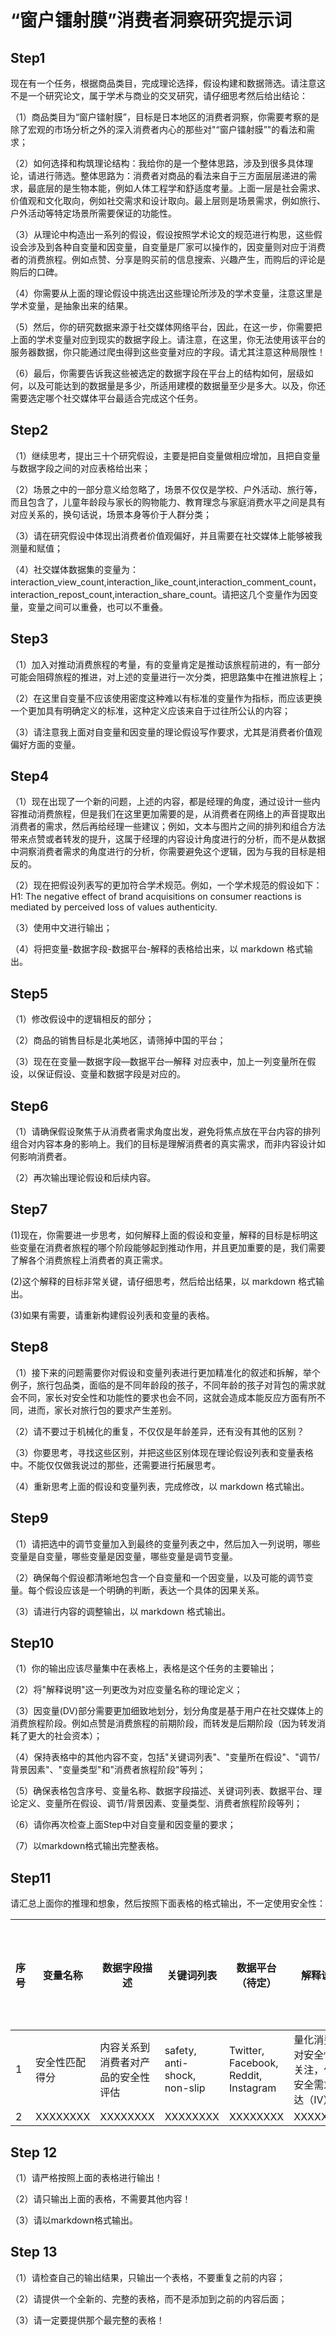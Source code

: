 
# “窗户镭射膜”消费者洞察研究提示词

## Step1

现在有一个任务，根据商品类目，完成理论选择，假设构建和数据筛选。请注意这不是一个研究论文，属于学术与商业的交叉研究，请仔细思考然后给出结论：

（1）商品类目为“窗户镭射膜”，目标是日本地区的消费者洞察，你需要考察的是除了宏观的市场分析之外的深入消费者内心的那些对"“窗户镭射膜”"的看法和需求；

（2）如何选择和构筑理论结构：我给你的是一个整体思路，涉及到很多具体理论，请进行筛选。整体思路为：消费者对商品的看法来自于三方面层层递进的需求，最底层的是生物本能，例如人体工程学和舒适度考量。上面一层是社会需求、价值观和文化取向，例如社交需求和设计取向。最上层则是场景需求，例如旅行、户外活动等特定场景所需要保证的功能性。

（3）从理论中构造出一系列的假设，假设按照学术论文的规范进行构思，这些假设会涉及到各种自变量和因变量，自变量是厂家可以操作的，因变量则对应于消费者的消费旅程。例如点赞、分享是购买前的信息搜索、兴趣产生，而购后的评论是购后的口碑。

（4）你需要从上面的理论假设中挑选出这些理论所涉及的学术变量，注意这里是学术变量，是抽象出来的结果。

（5）然后，你的研究数据来源于社交媒体网络平台，因此，在这一步，你需要把上面的学术变量对应到现实的数据字段上。请注意，在这里，你无法使用该平台的服务器数据，你只能通过爬虫得到这些变量对应的字段。请尤其注意这种局限性！

（6）最后，你需要告诉我这些被选定的数据字段在平台上的结构如何，层级如何，以及可能达到的数据量是多少，所适用建模的数据量至少是多大。以及，你还需要选定哪个社交媒体平台最适合完成这个任务。

## Step2

（1）继续思考，提出三十个研究假设，主要是把自变量做相应增加，且把自变量与数据字段之间的对应表格给出来；

（2）场景之中的一部分意义给忽略了，场景不仅仅是学校、户外活动、旅行等，而且包含了，儿童年龄段与家长的购物能力、教育理念与家庭消费水平之间是具有对应关系的，换句话说，场景本身等价于人群分类；

（3）请在研究假设中体现出消费者价值观偏好，并且需要在社交媒体上能够被我测量和赋值；

（4）社交媒体数据集的变量为：interaction_view_count,interaction_like_count,interaction_comment_count，interaction_repost_count,interaction_share_count。请把这几个变量作为因变量，变量之间可以重叠，也可以不重叠。

## Step3

（1）加入对推动消费旅程的考量，有的变量肯定是推动该旅程前进的，有一部分可能会阻碍旅程的推进，对上述的变量进行一次分类，把思路集中在推进旅程上；

（2）在这里自变量不应该使用密度这种难以有标准的变量作为指标，而应该更换一个更加具有明确定义的标准，这种定义应该来自于过往所公认的内容；

（3）请注意我上面对自变量和因变量的理论假设写作要求，尤其是消费者价值观偏好方面的变量。

## Step4

（1）现在出现了一个新的问题，上述的内容，都是经理的角度，通过设计一些内容推动消费旅程，但是我们在这里更加需要的是，从消费者在网络上的声音提取出消费者的需求，然后再给经理一些建议；例如，文本与图片之间的排列和组合方法带来点赞或者转发的提升，这属于经理的内容设计角度进行的分析，而不是从数据中洞察消费者需求的角度进行的分析，你需要避免这个逻辑，因为与我的目标是相反的。

（2）现在把假设列表写的更加符合学术规范。例如，一个学术规范的假设如下：
H1: The negative effect of brand acquisitions on consumer reactions is mediated by perceived loss of values authenticity.

（3）使用中文进行输出；

（4）将把变量-数据字段-数据平台-解释的表格给出来，以 markdown 格式输出。

## Step5

（1）修改假设中的逻辑相反的部分；

（2）商品的销售目标是北美地区，请筛掉中国的平台；

（3）现在在变量—数据字段—数据平台—解释 对应表中，加上一列变量所在假设，以保证假设、变量和数据字段是对应的。

## Step6

（1）请确保假设聚焦于从消费者需求角度出发，避免将焦点放在平台内容的排列组合对内容本身的影响上。我们的目标是理解消费者的真实需求，而非内容设计如何影响消费者。

（2）再次输出理论假设和后续内容。

## Step7

(1)现在，你需要进一步思考，如何解释上面的假设和变量，解释的目标是标明这些变量在消费者旅程的哪个阶段能够起到推动作用，并且更加重要的是，我们需要了解各个消费旅程上消费者的真正需求。

(2)这个解释的目标非常关键，请仔细思考，然后给出结果，以 markdown 格式输出。

(3)如果有需要，请重新构建假设列表和变量的表格。

## Step8

（1）接下来的问题需要你对假设和变量列表进行更加精准化的叙述和拆解，举个例子，旅行包品类，面临的是不同年龄段的孩子，不同年龄的孩子对背包的需求就会不同，家长对安全性和功能性的要求也会不同，这就会造成本能反应方面有所不同，进而，家长对旅行包的要求产生差别。

（2）请不要过于机械化的重复，不仅仅是年龄差异，还有没有其他的区别？

（3）你要思考，寻找这些区别，并把这些区别体现在理论假设列表和变量表格中。不能仅仅做我说过的那些，还需要进行拓展思考。

（4）重新思考上面的假设和变量列表，完成修改，以 markdown 格式输出。

## Step9

（1）请把选中的调节变量加入到最终的变量列表之中，然后加入一列说明，哪些变量是自变量，哪些变量是因变量，哪些变量是调节变量。

（2）确保每个假设都清晰地包含一个自变量和一个因变量，以及可能的调节变量。每个假设应该是一个明确的判断，表达一个具体的因果关系。

（3）请进行内容的调整输出，以 markdown 格式输出。

## Step10

（1）你的输出应该尽量集中在表格上，表格是这个任务的主要输出；

（2）将"解释说明"这一列更改为对应变量名称的理论定义；

（3）因变量(DV)部分需要更加细致地划分，划分角度是基于用户在社交媒体上的消费旅程阶段。例如点赞是消费旅程的前期阶段，而转发是后期阶段（因为转发消耗了更大的社会资本）；

（4）保持表格中的其他内容不变，包括"关键词列表"、"变量所在假设"、"调节/背景因素"、"变量类型"和"消费者旅程阶段"等列；

（5）确保表格包含序号、变量名称、数据字段描述、关键词列表、数据平台、理论定义、变量所在假设、调节/背景因素、变量类型、消费者旅程阶段等列；

（6）请你再次检查上面Step中对自变量和因变量的要求；

（7）以markdown格式输出完整表格。

## Step11

请汇总上面你的推理和想象，然后按照下面表格的格式输出，不一定使用安全性：

| 序号 | 变量名称                         | 数据字段描述                                                         | 关键词列表 | 数据平台（待定）                                | 解释说明                                                     | 变量所在假设 | 调节/背景因素                                 | 变量类型              | 消费者旅程阶段         |
| ---- | -------------------------------- | -------------------------------------------------------------------- | ---------- | --------------------------------------- | ------------------------------------------------------------ | ------------- |-----------------------------------------------| --------------------- | ---------------------- |
| 1    | 安全性匹配得分                   | 内容关系到消费者对产品的安全性评估       | safety, anti-shock, non-slip | Twitter, Facebook, Reddit, Instagram    | 量化消费者对安全性能关注，作为安全需求表达（IV）               | H1            | 宠物体型、品种、年龄、性格                      | IV                    | 认知/意识              |
| 2    | XXXXXXXX                   | XXXXXXXX         | XXXXXXXX   | XXXXXXXX               | XXXXXXXX      | XXXXXXXX      | XXXXXXXX                    | XXXXXXXX     |



## Step 12

（1）请严格按照上面的表格进行输出！

（2）请只输出上面的表格，不需要其他内容！

（3）请以markdown格式输出。

## Step 13

（1）请检查自己的输出结果，只输出一个表格，不要重复之前的内容；

（2）请提供一个全新的、完整的表格，而不是添加到之前的内容后面；

（3）请一定要提供那个最完整的表格！